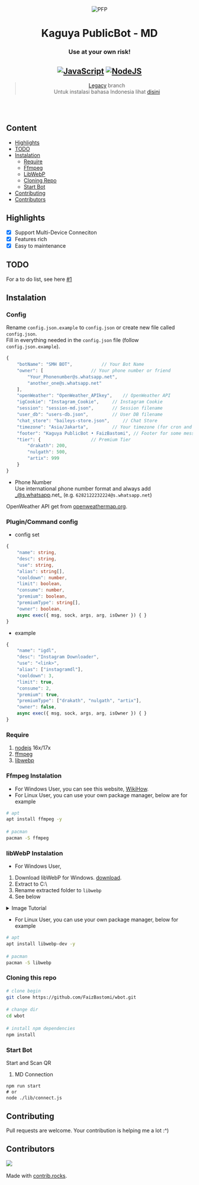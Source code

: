 <div align="center">

<img src="https://telegra.ph/file/fbe3160f0ad0e14abeeeb.jpg" width="150" height="150" border="0" alt="PFP">

# Kaguya PublicBot - MD
### Use at your own risk!

## [![JavaScript](https://img.shields.io/badge/JavaScript-d6cc0f?style=for-the-badge&logo=javascript&logoColor=white)](https://javascript.com) [![NodeJS](https://img.shields.io/badge/Node.js-43853D?style=for-the-badge&logo=node.js&logoColor=white)](https://nodejs.org/)

> [Legacy](https://github.com/FaizBastomi/wbot/tree/legacy) branch <br />
Untuk instalasi bahasa Indonesia lihat [disini](./ID.md)<br />

</div><br />
<br />

## Content
- [Highlights](#highlights)
- [TODO](#todo)
- [Instalation](#instalation)
    - [Require](#require)
    - [Ffmpeg](#ffmpeg-instalation)
    - [LibWebP](#libwebp-instalation)
    - [Cloning Repo](#cloning-this-repo)
    - [Start Bot](#start-bot)
- [Contributing](#contributing)
- [Contributors](#contributors)

## Highlights

- [x] Support Multi-Device Conneciton
- [x] Features rich
- [x] Easy to maintenance

## TODO
For a to do list, see here [#1](https://github.com/FaizBastomi/wbot/issues/1)

## Instalation
### Config
Rename `config.json.example` to `config.json` or create new file called `config.json`.<br />
Fill in everything needed in the `config.json` file (follow `config.json.example`).<br />
```ts
{
    "botName": "SMH BOT",			// Your Bot Name
    "owner": [					// Your phone number or friend
        "Your_Phonenumber@s.whatsapp.net",
        "another_one@s.whatsapp.net"
    ],
    "openWeather": "OpenWeather_APIkey",	// OpenWeather API
    "igCookie": "Instagram_Cookie",		// Instagram Cookie
    "session": "session-md.json",		// Session filename
    "user_db": "users-db.json",			// User DB filename
    "chat_store": "baileys-store.json",		// Chat Store
    "timezone": "Asia/Jakarta",			// Your timezone (for cron and moment-timezone)
    "footer": "Kaguya PublicBot • FaizBastomi",	// Footer for some message
    "tier": {					// Premium Tier
        "drakath": 200,
        "nulgath": 500,
        "artix": 999
    }
}
```
- Phone Number<br>
Use international phone number format and always add _@s.whatsapp.net_ (e.g. `6282122232224@s.whatsapp.net`)

OpenWeather API get from [openweathermap.org](https://openweathermap.org).

### Plugin/Command config
- config set
```ts
{
	"name": string,
	"desc": string,
	"use": string,
	"alias": string[],
	"cooldown": number,
	"limit": boolean,
	"consume": number,
	"premium": boolean,
	"premiumType": string[],
	"owner": boolean,
	async exec({ msg, sock, args, arg, isOwner }) { }
}
```
- example
```ts
{
	"name": "igdl",
	"desc": "Instagram Downloader",
	"use": "<link>",
	"alias": ["instagramdl"],
	"cooldown": 3,
	"limit": true,
	"consume": 2,
	"premium": true,
	"premiumType": ["drakath", "nulgath", "artix"],
	"owner": false,
	async exec({ msg, sock, args, arg, isOwner }) { }
}
```

### Require
1. [nodejs](https://nodejs.org/en/download) 16x/17x
2. [ffmpeg](https://ffmpeg.org)
3. [libwebp](https://developers.google.com/speed/webp/download)

### Ffmpeg Instalation
- For Windows User, you can see this website, [WikiHow](https://www.wikihow.com/Install-FFmpeg-on-Windows).<br />
- For Linux User, you can use your own package manager, below are for example

```bash
# apt
apt install ffmpeg -y

# pacman
pacman -S ffmpeg
```

### libWebP Instalation
- For Windows User, 
1. Download libWebP for Windows. [download](https://developers.google.com/speed/webp/download).
2. Extract to C:\
3. Rename extracted folder to `libwebp`
4. See below

<details>
<summary>Image Tutorial</summary>
    <ul>
    <li>Press <code>Windows Key + S</code> and find <code>Edit the system environment and variabels</code></li>
    <img src="./images/image_1.png">
    <li>Select <code>Environment Variabels...</code></li>
    <img src="./images/image_2.png">
    <li>On <b>User variabels</b>, select <code>Path</code> and click <code>Edit...</code></li>
    <img src="./images/image_3.png">
    <li>Then click <code>New</code></li>
    <img src="./images/image_4.png">
    <li>input this, <code>C:\libwebp\bin</code></li>
    <img src="./images/image_5.png">
    </ul>
</details>

- For Linux User, you can use your own package manager, below for example
```bash
# apt
apt install libwebp-dev -y

# pacman
pacman -S libwebp
```

### Cloning this repo
```bash
# clone begin
git clone https://github.com/FaizBastomi/wbot.git

# change dir
cd wbot

# install npm dependencies
npm install
```

### Start Bot
Start and Scan QR<br />
1. MD Connection
```
npm run start
# or
node ./lib/connect.js
```

## Contributing
Pull requests are welcome. Your contribution is helping me a lot :^)

## Contributors
<a href="https://github.com/FaizBastomi/wbot/graphs/contributors">
  <img src="https://contrib.rocks/image?repo=FaizBastomi/wbot" />
</a>

Made with [contrib.rocks](https://contrib.rocks).
